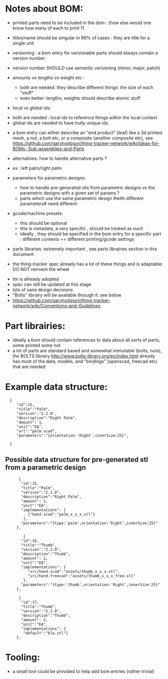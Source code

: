 
Notes about BOM:
================
- printed parts need to be included in the dom : (how else would one know how many
of each to print ?)

- titles/name should be singular in 99% of cases : they are title for a single unit

- versioning : a bom entry for versionable parts should always contain a version number
 * version number SHOULD use semantic versioning (minor, major, patch)

- amounts vs lengths vs weight etc :
  * both are needed: they describe different things: the size of each "stuff"
  * even better: lengths, weights should describe atomic stuff

- local vs global ids:
 * both are needed : local ids to reference things within the local context
 * global ids are needed to have trully unique ids

- a bom entry can either describe an "end product" (leaf) like a 3d printed mesh, a nut,
a bolt etc,  or a composite (another composite etc), see 
https://github.com/garyhodgson/thing-tracker-network/wiki/Ideas-for-BOMs,-Sub-assemblies-and-Parts

- alternatives: how to handle alternative parts ?
 * ex : left palm/right palm

- parameters for parametric designs:
  * how to handle pre-generated stls from parametric designs vs the parametric designs with 
a given set of params ?
  * parts which use the same parametric design #with different parameters# need different 

- gcode/machine presets:
  * this should be optional
  * this is metadata, a very specific , should be treated as such
  * ideally , they should be specified in the bom entry for a specific part : different
  contexts == different printing/gcode settings 

- parts libraries: extremely important , see parts librairies section in this document

- the thing-tracker spec already has a lot of these things and is adaptable: DO NOT reinvent
the wheel
 * ttn is allready adopted 
 * spec can still be updated at this stage
 * lots of sane design decisions
 * "Bolts" librairy will be available through it: see below
 * https://github.com/garyhodgson/thing-tracker-network/wiki/Conventions-and-Guidelines 


Part librairies:
================
- ideally a bom should contain references to data about all sorts of parts, some printed
some not
- a lot of parts are standard based and somewhat immutable (bolts, nuts), the BOLTS
librairy http://www.bolts-library.org/en/index.html already has most of the data, models, 
and "bindings" (openscad, freecad etc) that are needed


Example data structure:
=======================

      {
         "id":15,
         "title":"Palm",
         "version":"2.2.0",
         "description":"Right Palm",
         "amount": 1,
         "unit":"EA",
         "url":"palm.scad",
         "parameters":"{orientation:'Right',innerSize:25}",
         
      }

  Possible data structure for pre-generated stl from a parametric design
  -----------------------------------------------------------------------
  
          {
           "id":15,
           "title":"Palm",
           "version":"2.2.0",
           "description":"Right Palm",
           "amount": 1,
           "unit":"EA",
           "implementations": [
              {"hand.scad":"palm_x_x_x.stl"}
            ],
           "parameters":"{type:'palm',orientation:'Right',innerSize:25}"
         },
         
            {
           "id":16,
           "title":"Thumb",
           "version":"2.2.0",
           "description":"Thumb",
           "amount": 2,
           "unit":"EA",
           "implementations": {
              "src/hand.scad":"assets/thumb_x_x_x.stl",
              "src/hand.freecad":"assets/thumb_x_x_x_free.stl"
            },
           "parameters":"{type:'thumb',orientation:'Right',innerSize:25}"
         },
         
          {
           "id":17,
           "title":"Thumb",
           "version":"2.2.0",
           "description":"Thumb",
           "amount": 2,
           "unit":"EA",
           "implementations": {
            "default":"bla.stl"}
         },
         
         


Tooling:
========
- a small tool could be provided to help add bom entries (rather trivial)
